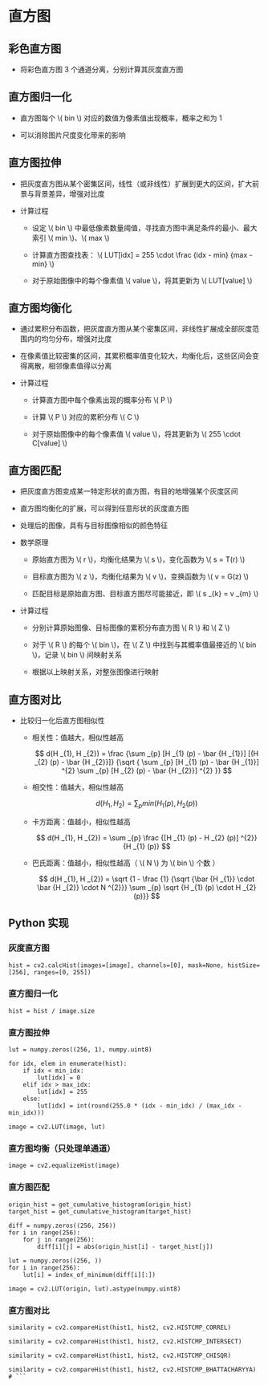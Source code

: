 <script type="text/javascript" src="http://cdn.mathjax.org/mathjax/latest/MathJax.js?config=default"></script>

# 直方图

## 彩色直方图

- 将彩色直方图 3 个通道分离，分别计算其灰度直方图

## 直方图归一化

- 直方图每个 \\( bin \\) 对应的数值为像素值出现概率，概率之和为 1

- 可以消除图片尺度变化带来的影响

## 直方图拉伸

- 把灰度直方图从某个密集区间，线性（或非线性）扩展到更大的区间，扩大前景与背景差异，增强对比度

- 计算过程

	- 设定 \\( bin \\) 中最低像素数量阈值，寻找直方图中满足条件的最小、最大索引 \\( min \\)、\\( max \\)

	- 计算直方图查找表： \\( LUT[idx] = 255 \cdot \frac {idx - min} {max - min} \\)

	- 对于原始图像中的每个像素值 \\( value \\)，将其更新为 \\( LUT[value] \\)

## 直方图均衡化

- 通过累积分布函数，把灰度直方图从某个密集区间，非线性扩展成全部灰度范围内的均匀分布，增强对比度

- 在像素值比较密集的区间，其累积概率值变化较大，均衡化后，这些区间会变得离散，相邻像素值得以分离

- 计算过程

	- 计算直方图中每个像素出现的概率分布 \\( P \\)
	
	- 计算 \\( P \\) 对应的累积分布 \\( C \\) 
	
	- 对于原始图像中的每个像素值 \\( value \\)，将其更新为 \\( 255 \cdot C[value] \\)

## 直方图匹配

- 把灰度直方图变成某一特定形状的直方图，有目的地增强某个灰度区间

- 直方图均衡化的扩展，可以得到任意形状的灰度直方图

- 处理后的图像，具有与目标图像相似的颜色特征

- 数学原理

	- 原始直方图为 \\( r \\)，均衡化结果为 \\( s \\)，变化函数为 \\( s = T(r) \\)

	- 目标直方图为 \\( z \\)，均衡化结果为 \\( v \\)，变换函数为 \\( v = G(z) \\)

	- 匹配目标是原始直方图、目标直方图尽可能接近，即 \\( s \_{k} = v \_{m} \\)

- 计算过程

	- 分别计算原始图像、目标图像的累积分布直方图 \\( R \\) 和 \\( Z \\)

	- 对于 \\( R \\) 的每个 \\( bin \\)，在 \\( Z \\) 中找到与其概率值最接近的 \\( bin \\)，记录 \\( bin \\) 间映射关系
	
	- 根据以上映射关系，对整张图像进行映射

## 直方图对比

- 比较归一化后直方图相似性

	- 相关性：值越大，相似性越高
	
		$$ d(H _{1}, H _{2}) = \frac {\sum _{p} [H _{1} (p) - \bar {H _{1}}] [(H _{2} (p) - \bar {H _{2}}]} {\sqrt { \sum _{p} [H _{1} (p) - \bar {H _{1}}] ^{2} \sum _{p} [H _{2} (p) - \bar {H _{2}}] ^{2} }} $$
	
	- 相交性：值越大，相似性越高
	
		$$ d(H _{1}, H _{2}) = \sum _{p} min(H _{1} (p), H _{2} (p)) $$

	- 卡方距离：值越小，相似性越高
	
		$$ d(H _{1}, H _{2}) = \sum _{p} \frac {[H _{1} (p) - H _{2} (p)] ^{2}} {H _{1} (p)} $$

	- 巴氏距离：值越小，相似性越高（ \\( N \\) 为 \\( bin \\) 个数 ）
	
		$$ d(H _{1}, H _{2}) = \sqrt {1 - \frac {1} {\sqrt {\bar {H _{1}} \cdot \bar {H _{2}} \cdot N ^{2}}} \sum _{p} \sqrt {H _{1} (p) \cdot H _{2} (p)}} $$

## Python 实现

### 灰度直方图

```
hist = cv2.calcHist(images=[image], channels=[0], mask=None, histSize=[256], ranges=[0, 255])
```

### 直方图归一化

```
hist = hist / image.size
```

### 直方图拉伸

```
lut = numpy.zeros((256, 1), numpy.uint8)

for idx, elem in enumerate(hist):
	if idx < min_idx:
		lut[idx] = 0
	elif idx > max_idx:
		lut[idx] = 255
	else:
		lut[idx] = int(round(255.0 * (idx - min_idx) / (max_idx - min_idx)))

image = cv2.LUT(image, lut)
```

### 直方图均衡（只处理单通道）

```
image = cv2.equalizeHist(image)
```

### 直方图匹配

```
origin_hist = get_cumulative_histogram(origin_hist)
target_hist = get_cumulative_histogram(target_hist)

diff = numpy.zeros((256, 256))
for i in range(256):
	for j in range(256):
		diff[i][j] = abs(origin_hist[i] - target_hist[j])
			
lut = numpy.zeros((256, ))
for i in range(256):
	lut[i] = index_of_minimum(diff[i][:])
	
image = cv2.LUT(origin, lut).astype(numpy.uint8)
```

### 直方图对比

```
similarity = cv2.compareHist(hist1, hist2, cv2.HISTCMP_CORREL)

similarity = cv2.compareHist(hist1, hist2, cv2.HISTCMP_INTERSECT)

similarity = cv2.compareHist(hist1, hist2, cv2.HISTCMP_CHISQR)

similarity = cv2.compareHist(hist1, hist2, cv2.HISTCMP_BHATTACHARYYA)
# ```